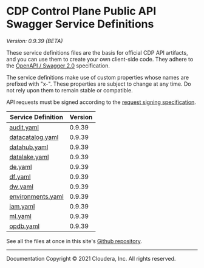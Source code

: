 # CDP Control Plane Public API Swagger Service Definitions

*Version: 0.9.39 (BETA)*

These service definitions files are the basis for official CDP API artifacts,
and you can use them to create your own client-side code. They adhere to the
[OpenAPI / Swagger 2.0](https://swagger.io/specification/v2/) specification.

The service definitions make use of custom properties whose names are prefixed
with "x-". These properties are subject to change at any time. Do not rely upon
them to remain stable or compatible.

API requests must be signed according to the
[request signing specification](request_signing.md).

| Service Definition | Version |
| --- | --- |
| [audit.yaml](./audit.yaml) | 0.9.39 |
| [datacatalog.yaml](./datacatalog.yaml) | 0.9.39 |
| [datahub.yaml](./datahub.yaml) | 0.9.39 |
| [datalake.yaml](./datalake.yaml) | 0.9.39 |
| [de.yaml](./de.yaml) | 0.9.39 |
| [df.yaml](./df.yaml) | 0.9.39 |
| [dw.yaml](./dw.yaml) | 0.9.39 |
| [environments.yaml](./environments.yaml) | 0.9.39 |
| [iam.yaml](./iam.yaml) | 0.9.39 |
| [ml.yaml](./ml.yaml) | 0.9.39 |
| [opdb.yaml](./opdb.yaml) | 0.9.39 |

See all the files at once in this site's
[Github repository](https://github.com/cloudera/cdp-dev-docs/tree/master/api-docs/swagger).

----

Documentation Copyright © 2021 Cloudera, Inc. All rights reserved.

